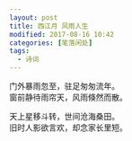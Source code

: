 ```yaml
---
layout: post
title: 西江月 风雨人生
modified: 2017-08-16 10:42
categories: [笔落闲处]
tags: 
  - 诗词
---
```


门外暴雨忽至，驻足匆匆流年。  
窗前静待雨帘天，风雨倏然而散。

天上星移斗转，世间沧海桑田。  
旧时人影欲言欢，却念家长里短。